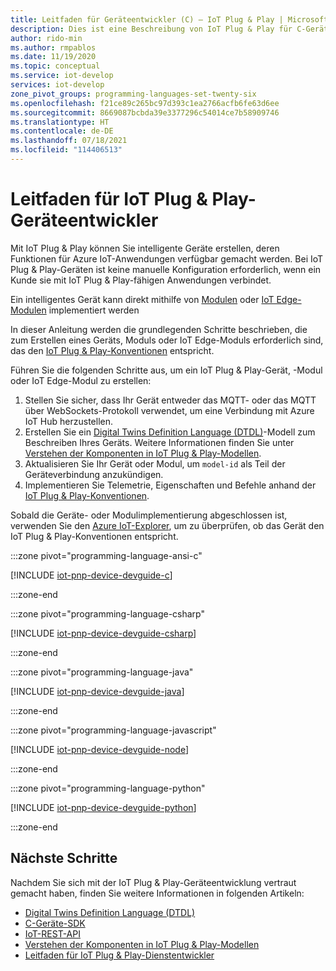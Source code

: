 ```yaml
---
title: Leitfaden für Geräteentwickler (C) – IoT Plug & Play | Microsoft-Dokumentation
description: Dies ist eine Beschreibung von IoT Plug & Play für C-Geräteentwickler.
author: rido-min
ms.author: rmpablos
ms.date: 11/19/2020
ms.topic: conceptual
ms.service: iot-develop
services: iot-develop
zone_pivot_groups: programming-languages-set-twenty-six
ms.openlocfilehash: f21ce89c265bc97d393c1ea2766acfb6fe63d6ee
ms.sourcegitcommit: 8669087bcbda39e3377296c54014ce7b58909746
ms.translationtype: HT
ms.contentlocale: de-DE
ms.lasthandoff: 07/18/2021
ms.locfileid: "114406513"
---
```

# <a name="iot-plug-and-play-device-developer-guide"></a>Leitfaden für IoT Plug & Play-Geräteentwickler

Mit IoT Plug & Play können Sie intelligente Geräte erstellen, deren Funktionen für Azure IoT-Anwendungen verfügbar gemacht werden. Bei IoT Plug & Play-Geräten ist keine manuelle Konfiguration erforderlich, wenn ein Kunde sie mit IoT Plug & Play-fähigen Anwendungen verbindet.

Ein intelligentes Gerät kann direkt mithilfe von [Modulen](../iot-hub/iot-hub-devguide-module-twins.md) oder [IoT Edge-Modulen](../iot-edge/about-iot-edge.md) implementiert werden

In dieser Anleitung werden die grundlegenden Schritte beschrieben, die zum Erstellen eines Geräts, Moduls oder IoT Edge-Moduls erforderlich sind, das den [IoT Plug & Play-Konventionen](../iot-develop/concepts-convention.md) entspricht.

Führen Sie die folgenden Schritte aus, um ein IoT Plug & Play-Gerät, -Modul oder IoT Edge-Modul zu erstellen:

1. Stellen Sie sicher, dass Ihr Gerät entweder das MQTT- oder das MQTT über WebSockets-Protokoll verwendet, um eine Verbindung mit Azure IoT Hub herzustellen.
1. Erstellen Sie ein [Digital Twins Definition Language (DTDL)](https://github.com/Azure/opendigitaltwins-dtdl)-Modell zum Beschreiben Ihres Geräts. Weitere Informationen finden Sie unter [Verstehen der Komponenten in IoT Plug & Play-Modellen](concepts-modeling-guide.md).
1. Aktualisieren Sie Ihr Gerät oder Modul, um `model-id` als Teil der Geräteverbindung anzukündigen.
1. Implementieren Sie Telemetrie, Eigenschaften und Befehle anhand der [IoT Plug & Play-Konventionen](concepts-convention.md).

Sobald die Geräte- oder Modulimplementierung abgeschlossen ist, verwenden Sie den [Azure IoT-Explorer](../iot-fundamentals/howto-use-iot-explorer.md), um zu überprüfen, ob das Gerät den IoT Plug & Play-Konventionen entspricht.

:::zone pivot="programming-language-ansi-c"

[!INCLUDE [iot-pnp-device-devguide-c](../../includes/iot-pnp-device-devguide-c.md)]

:::zone-end

:::zone pivot="programming-language-csharp"

[!INCLUDE [iot-pnp-device-devguide-csharp](../../includes/iot-pnp-device-devguide-csharp.md)]

:::zone-end

:::zone pivot="programming-language-java"

[!INCLUDE [iot-pnp-device-devguide-java](../../includes/iot-pnp-device-devguide-java.md)]

:::zone-end

:::zone pivot="programming-language-javascript"

[!INCLUDE [iot-pnp-device-devguide-node](../../includes/iot-pnp-device-devguide-node.md)]

:::zone-end

:::zone pivot="programming-language-python"

[!INCLUDE [iot-pnp-device-devguide-python](../../includes/iot-pnp-device-devguide-python.md)]

:::zone-end

## <a name="next-steps"></a>Nächste Schritte

Nachdem Sie sich mit der IoT Plug & Play-Geräteentwicklung vertraut gemacht haben, finden Sie weitere Informationen in folgenden Artikeln:

- [Digital Twins Definition Language (DTDL)](https://github.com/Azure/opendigitaltwins-dtdl)
- [C-Geräte-SDK](/azure/iot-hub/iot-c-sdk-ref/)
- [IoT-REST-API](/rest/api/iothub/device)
- [Verstehen der Komponenten in IoT Plug & Play-Modellen](concepts-modeling-guide.md)
- [Leitfaden für IoT Plug & Play-Dienstentwickler](concepts-developer-guide-service.md)